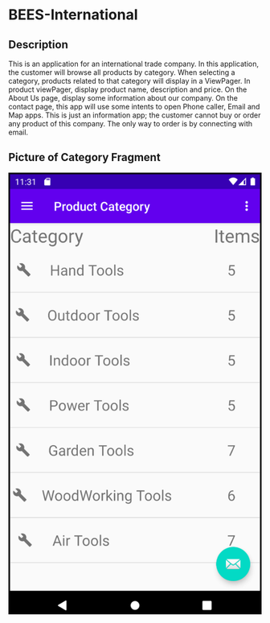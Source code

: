 # BEES-International

## Description
This is an application for an international trade company. In this application, the customer will browse all products by category. When selecting a category, products related to that category will display in a ViewPager. In product viewPager, display product name, description and price. On the About Us page, display some information about our company. On the contact page, this app will use some intents to open Phone caller, Email and Map apps. This is just an information app; the customer cannot buy or order any product of this company. The only way to order is by connecting with email.

## Picture of Category Fragment
![Categories](categories.png)
